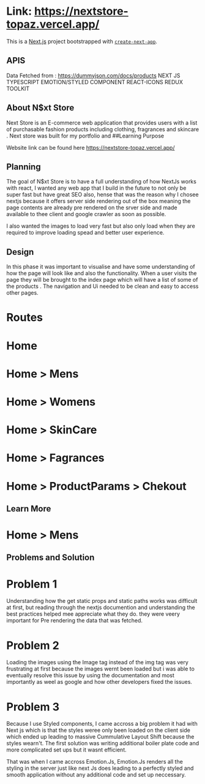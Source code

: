 # Link: https://nextstore-topaz.vercel.app/

This is a [Next.js](https://nextjs.org/) project bootstrapped with [`create-next-app`](https://github.com/vercel/next.js/tree/canary/packages/create-next-app).

## APIS

Data Fetched from : https://dummyjson.com/docs/products
NEXT JS
TYPESCRIPT
EMOTION/STYLED COMPONENT
REACT-ICONS
REDUX TOOLKIT

## About N$xt Store

Next Store is an E-commerce web application that provides users with a list of purchasable fashion products including clothing, fragrances and skincare . Next store was built for my portfolio and ##Learning Purpose

Website link can be found here https://nextstore-topaz.vercel.app/

## Planning

The goal of N$xt Store is to have a full understanding of how NextJs works with react, I wanted any web app that I build in the future to not only be super fast but have great SEO also, hense that was the reason why I chosee nextjs because it offers server side rendering out of the box meaning the page contents are already pre rendered on the srver side and made available to thee client and google crawler as soon as possible.

I also wanted the images to load very fast but also only load when they are required to improve loading spead and better user experience.

## Design

In this phase it was important to visualise and have some understanding of how the page will look like and also the functionality.
When a user visits the page they will be brought to the index page which will have a list of some of the products . The navigation and Ui needed to be clean and easy to access other pages.

# Routes

# Home

# Home > Mens

# Home > Womens

# Home > SkinCare

# Home > Fagrances

# Home > ProductParams > Chekout

## Learn More

# Home > Mens

## Problems and Solution

# Problem 1

Understanding how the get static props and static paths works was difficult at first, but reading through the nextjs documention and understanding the best practices helped mee appreciate what they do. they were veery important for Pre rendering the data that was fetched.

# Problem 2

Loading the images using the Image tag instead of the img tag was very frustrating at first because the images wernt been loaded but i was able to eventually resolve this issue by using the documentation and most importantly as weel as google and how other developers fixed the issues.

# Problem 3

Because I use Styled components, I came accross a big problem it had with Next js which is that the styles weree only been loaded on the client side which ended up leading to massive Cummulative Layout Shift because the styles wearn't. The first solution was writing additional boiler plate code and more complicated set ups but it wasnt efficient.

That was when I came accross Emotion.Js, Emotion.Js renders all the styling in the server just like next Js does leading to a perfectly styled and smooth application without any additional code and set up neccessary.

